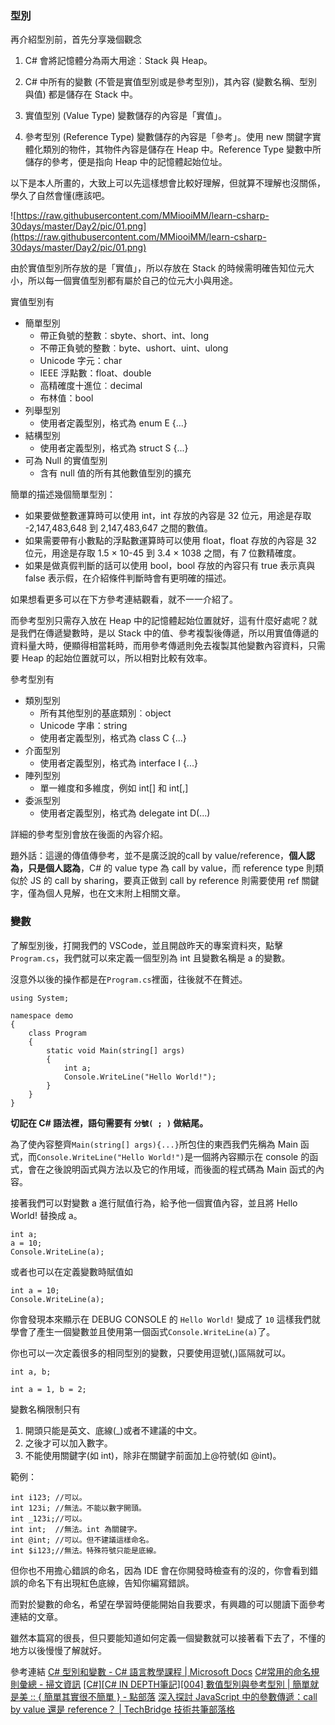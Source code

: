 ### 型別

再介紹型別前，首先分享幾個觀念

1. C# 會將記憶體分為兩大用途︰Stack 與 Heap。

2. C# 中所有的變數 (不管是實值型別或是參考型別)，其內容 (變數名稱、型別與值) 都是儲存在 Stack 中。

3. 實值型別 (Value Type) 變數儲存的內容是「實值」。

4. 參考型別 (Reference Type) 變數儲存的內容是「參考」。使用 new 關鍵字實體化類別的物件，其物件內容是儲存在 Heap 中。Reference Type 變數中所儲存的參考，便是指向 Heap 中的記憶體起始位址。

以下是本人所畫的，大致上可以先這樣想會比較好理解，但就算不理解也沒關係，學久了自然會懂(應該吧。

![https://raw.githubusercontent.com/MMiooiMM/learn-csharp-30days/master/Day2/pic/01.png](https://raw.githubusercontent.com/MMiooiMM/learn-csharp-30days/master/Day2/pic/01.png)

由於實值型別所存放的是「實值」，所以存放在 Stack 的時候需明確告知位元大小，所以每一個實值型別都有屬於自己的位元大小與用途。

實值型別有

* 簡單型別
  * 帶正負號的整數︰sbyte、short、int、long
  * 不帶正負號的整數︰byte、ushort、uint、ulong
  * Unicode 字元：char
  * IEEE 浮點數：float、double
  * 高精確度十進位︰decimal
  * 布林值：bool
* 列舉型別
  * 使用者定義型別，格式為 enum E {...}
* 結構型別
  * 使用者定義型別，格式為 struct S {...}
* 可為 Null 的實值型別
  * 含有 null 值的所有其他數值型別的擴充

簡單的描述幾個簡單型別：

* 如果要做整數運算時可以使用 int，int 存放的內容是 32 位元，用途是存取 -2,147,483,648 到 2,147,483,647 之間的數值。
* 如果需要帶有小數點的浮點數運算時可以使用 float，float 存放的內容是 32 位元，用途是存取 1.5 × 10-45 到 3.4 × 1038 之間，有 7 位數精確度。
* 如果是做真假判斷的話可以使用 bool，bool 存放的內容只有 true 表示真與 false 表示假，在介紹條件判斷時會有更明確的描述。

如果想看更多可以在下方參考連結觀看，就不一一介紹了。

而參考型別只需存入放在 Heap 中的記憶體起始位置就好，這有什麼好處呢？就是我們在傳遞變數時，是以 Stack 中的值、參考複製後傳遞，所以用實值傳遞的資料量大時，便顯得相當耗時，而用參考傳遞則免去複製其他變數內容資料，只需要 Heap 的起始位置就可以，所以相對比較有效率。

參考型別有

* 類別型別
  * 所有其他型別的基底類別︰object
  * Unicode 字串：string
  * 使用者定義型別，格式為 class C {...}
* 介面型別
  * 使用者定義型別，格式為 interface I {...}
* 陣列型別
  * 單一維度和多維度，例如 int[] 和 int[,]
* 委派型別
  * 使用者定義型別，格式為 delegate int D(...)

詳細的參考型別會放在後面的內容介紹。

題外話：這邊的傳值傳參考，並不是廣泛說的call by value/reference，**個人認為，只是個人認為**，C# 的 value type 為 call by value，而 reference type 則類似於 JS 的 call by sharing，要真正做到 call by reference 則需要使用 ref 關鍵字，僅為個人見解，也在文末附上相關文章。

### 變數

了解型別後，打開我們的 VSCode，並且開啟昨天的專案資料夾，點擊 ```Program.cs```，我們就可以來定義一個型別為 int 且變數名稱是 a 的變數。

沒意外以後的操作都是在```Program.cs```裡面，往後就不在贅述。

```CSharp=
using System;

namespace demo
{
    class Program
    {
        static void Main(string[] args)
        {
            int a;
            Console.WriteLine("Hello World!");
        }
    }
}
```

**切記在 C# 語法裡，語句需要有 ```分號( ; )``` 做結尾。**

為了使內容整齊```Main(string[] args){...}```所包住的東西我們先稱為 Main 函式，而```Console.WriteLine("Hello World!")```是一個將內容顯示在 console 的函式，會在之後說明函式與方法以及它的作用域，而後面的程式碼為 Main 函式的內容。

接著我們可以對變數 a 進行賦值行為，給予他一個實值內容，並且將 Hello World! 替換成 a。

```CSharp=
int a;
a = 10;
Console.WriteLine(a);
```

或者也可以在定義變數時賦值如

```CSharp=
int a = 10;
Console.WriteLine(a);
```

你會發現本來顯示在 DEBUG CONSOLE 的 ```Hello World!``` 變成了 ```10``` 這樣我們就學會了產生一個變數並且使用第一個函式```Console.WriteLine(a)```了。

你也可以一次定義很多的相同型別的變數，只要使用逗號(,)區隔就可以。

```csharp=
int a, b;
```

```csharp=
int a = 1, b = 2;
```

變數名稱限制只有

1. 開頭只能是英文、底線(\_)或者不建議的中文。
2. 之後才可以加入數字。
3. 不能使用關鍵字(如 int)，除非在關鍵字前面加上@符號(如 @int)。

範例：

```csharp=
int i123; //可以。
int 123i; //無法。不能以數字開頭。
int _123i;//可以。
int int;  //無法。int 為關鍵字。
int @int; //可以。但不建議這樣命名。
int $i123;//無法。特殊符號只能是底線。
```

但你也不用擔心錯誤的命名，因為 IDE 會在你開發時檢查有的沒的，你會看到錯誤的命名下有出現紅色底線，告知你編寫錯誤。

而對於變數的命名，希望在學習時便能開始自我要求，有興趣的可以閱讀下面參考連結的文章。

雖然本篇寫的很長，但只要能知道如何定義一個變數就可以接著看下去了，不懂的地方以後慢慢了解就好。

參考連結
[C# 型別和變數 - C# 語言教學課程 | Microsoft Docs]
[C#常用的命名規則彙總 - 掃文資訊]
[\[C#\]\[C# IN DEPTH筆記\]\[004\] 數值型別與參考型別 | 簡單就是美 :: { 簡單其實很不簡單 } - 點部落]
[深入探討 JavaScript 中的參數傳遞：call by value 還是 reference？ | TechBridge 技術共筆部落格]

[C# 型別和變數 - C# 語言教學課程 | Microsoft Docs]: https://docs.microsoft.com/zh-tw/dotnet/csharp/tour-of-csharp/types-and-variables
[C#常用的命名規則彙總 - 掃文資訊]: https://hk.saowen.com/a/564a774a2ce8c7b4c7197cc11bbca401a40db9d53b6442b9ed523b1c20e1b6f1
[\[C#\]\[C# IN DEPTH筆記\]\[004\] 數值型別與參考型別 | 簡單就是美 :: { 簡單其實很不簡單 } - 點部落]: https://dotblogs.com.tw/davis/2009/12/30/12737
[深入探討 JavaScript 中的參數傳遞：call by value 還是 reference？ | TechBridge 技術共筆部落格]: https://blog.techbridge.cc/2018/06/23/javascript-call-by-value-or-reference/
